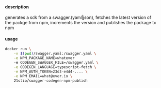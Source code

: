 #### description

generates a sdk from a swagger.(yaml|json), fetches the latest version of the packge from npm, increments the version and publishes the package to npm

#### usage

```bash
docker run \
	-v $(pwd)/swagger.yaml:/swagger.yaml \
	-e NPM_PACKAGE_NAME=whatever
	-e CODEGEN_SWAGGER_FILE=/swagger.yaml \
	-e CODEGEN_LANGUAGE=typescript-fetch \
	-e NPM_AUTH_TOKEN=23d3-e4d4-.... \
	-e NPM_EMAIL=what@ever.io \
	21stio/swagger-codegen-npm-publish
```
